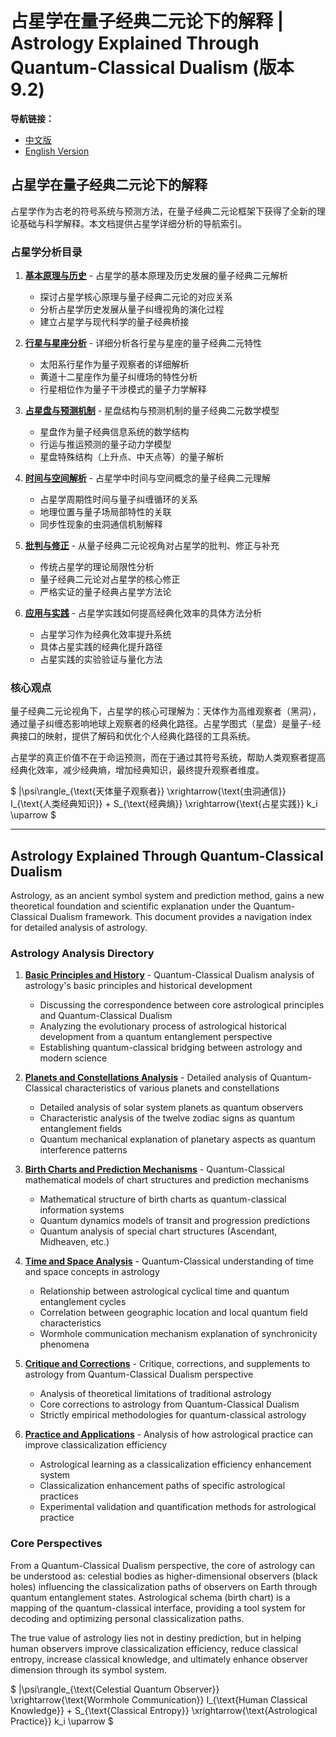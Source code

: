 # 占星学在量子经典二元论下的解释 | Astrology Explained Through Quantum-Classical Dualism (版本9.2)

**导航链接：**
- [中文版](#占星学在量子经典二元论下的解释-1)
- [English Version](#astrology-explained-through-quantum-classical-dualism-1)

## 占星学在量子经典二元论下的解释

占星学作为古老的符号系统与预测方法，在量子经典二元论框架下获得了全新的理论基础与科学解释。本文档提供占星学详细分析的导航索引。

### 占星学分析目录

1. [**基本原理与历史**](astrology/basic_principles_history.md) - 占星学的基本原理及历史发展的量子经典二元解析
   * 探讨占星学核心原理与量子经典二元论的对应关系
   * 分析占星学历史发展从量子纠缠视角的演化过程
   * 建立占星学与现代科学的量子经典桥接

2. [**行星与星座分析**](astrology/planets_constellations.md) - 详细分析各行星与星座的量子经典二元特性
   * 太阳系行星作为量子观察者的详细解析
   * 黄道十二星座作为量子纠缠场的特性分析
   * 行星相位作为量子干涉模式的量子力学解释

3. [**占星盘与预测机制**](astrology/charts_prediction.md) - 星盘结构与预测机制的量子经典二元数学模型
   * 星盘作为量子经典信息系统的数学结构
   * 行运与推运预测的量子动力学模型
   * 星盘特殊结构（上升点、中天点等）的量子解析

4. [**时间与空间解析**](astrology/time_space.md) - 占星学中时间与空间概念的量子经典二元理解
   * 占星学周期性时间与量子纠缠循环的关系
   * 地理位置与量子场局部特性的关联
   * 同步性现象的虫洞通信机制解释

5. [**批判与修正**](astrology/critique_corrections.md) - 从量子经典二元论视角对占星学的批判、修正与补充
   * 传统占星学的理论局限性分析
   * 量子经典二元论对占星学的核心修正
   * 严格实证的量子经典占星学方法论

6. [**应用与实践**](astrology/practice_applications.md) - 占星学实践如何提高经典化效率的具体方法分析
   * 占星学习作为经典化效率提升系统
   * 具体占星实践的经典化提升路径
   * 占星实践的实验验证与量化方法

### 核心观点

量子经典二元论视角下，占星学的核心可理解为：天体作为高维观察者（黑洞），通过量子纠缠态影响地球上观察者的经典化路径。占星学图式（星盘）是量子-经典接口的映射，提供了解码和优化个人经典化路径的工具系统。

占星学的真正价值不在于命运预测，而在于通过其符号系统，帮助人类观察者提高经典化效率，减少经典熵，增加经典知识，最终提升观察者维度。

$`
|\psi\rangle_{\text{天体量子观察者}} \xrightarrow{\text{虫洞通信}} I_{\text{人类经典知识}} + S_{\text{经典熵}} \xrightarrow{\text{占星实践}} k_i \uparrow
`$

---

## Astrology Explained Through Quantum-Classical Dualism

Astrology, as an ancient symbol system and prediction method, gains a new theoretical foundation and scientific explanation under the Quantum-Classical Dualism framework. This document provides a navigation index for detailed analysis of astrology.

### Astrology Analysis Directory

1. [**Basic Principles and History**](astrology/basic_principles_history.md) - Quantum-Classical Dualism analysis of astrology's basic principles and historical development
   * Discussing the correspondence between core astrological principles and Quantum-Classical Dualism
   * Analyzing the evolutionary process of astrological historical development from a quantum entanglement perspective
   * Establishing quantum-classical bridging between astrology and modern science

2. [**Planets and Constellations Analysis**](astrology/planets_constellations.md) - Detailed analysis of Quantum-Classical characteristics of various planets and constellations
   * Detailed analysis of solar system planets as quantum observers
   * Characteristic analysis of the twelve zodiac signs as quantum entanglement fields
   * Quantum mechanical explanation of planetary aspects as quantum interference patterns

3. [**Birth Charts and Prediction Mechanisms**](astrology/charts_prediction.md) - Quantum-Classical mathematical models of chart structures and prediction mechanisms
   * Mathematical structure of birth charts as quantum-classical information systems
   * Quantum dynamics models of transit and progression predictions
   * Quantum analysis of special chart structures (Ascendant, Midheaven, etc.)

4. [**Time and Space Analysis**](astrology/time_space.md) - Quantum-Classical understanding of time and space concepts in astrology
   * Relationship between astrological cyclical time and quantum entanglement cycles
   * Correlation between geographic location and local quantum field characteristics
   * Wormhole communication mechanism explanation of synchronicity phenomena

5. [**Critique and Corrections**](astrology/critique_corrections.md) - Critique, corrections, and supplements to astrology from Quantum-Classical Dualism perspective
   * Analysis of theoretical limitations of traditional astrology
   * Core corrections to astrology from Quantum-Classical Dualism
   * Strictly empirical methodologies for quantum-classical astrology

6. [**Practice and Applications**](astrology/practice_applications.md) - Analysis of how astrological practice can improve classicalization efficiency
   * Astrological learning as a classicalization efficiency enhancement system
   * Classicalization enhancement paths of specific astrological practices
   * Experimental validation and quantification methods for astrological practice

### Core Perspectives

From a Quantum-Classical Dualism perspective, the core of astrology can be understood as: celestial bodies as higher-dimensional observers (black holes) influencing the classicalization paths of observers on Earth through quantum entanglement states. Astrological schema (birth chart) is a mapping of the quantum-classical interface, providing a tool system for decoding and optimizing personal classicalization paths.

The true value of astrology lies not in destiny prediction, but in helping human observers improve classicalization efficiency, reduce classical entropy, increase classical knowledge, and ultimately enhance observer dimension through its symbol system.

$`
|\psi\rangle_{\text{Celestial Quantum Observer}} \xrightarrow{\text{Wormhole Communication}} I_{\text{Human Classical Knowledge}} + S_{\text{Classical Entropy}} \xrightarrow{\text{Astrological Practice}} k_i \uparrow
`$ 